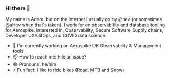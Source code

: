 ### Hi there 👋

My name is Adam, but on the Internet I usually go by @hev (or sometimes @aHev when that's taken).
I work for on observability and database tooling for Aerospike. 
interested in, Observability, Secure Software Supply chains, Developer UX/GitOps, and COVID data science. 

- 🔭 I’m currently working on Aerospike DB Observability & Management tools. 
- 📫 How to reach me: File an issue? 
- 😄 Pronouns: he/him
- ⚡ Fun fact: I like to ride bikes (Road, MTB and Snow)

<!--
**hev/hev** is a ✨ _special_ ✨ repository because its `README.md` (this file) appears on your GitHub profile.

Here are some ideas to get you started:

- 🔭 I’m currently working on ...
- 🌱 I’m currently learning ...
- 👯 I’m looking to collaborate on ...
- 🤔 I’m looking for help with ...
- 💬 Ask me about ...
- 📫 How to reach me: ...
- 😄 Pronouns: ...
- ⚡ Fun fact: ...
-->
